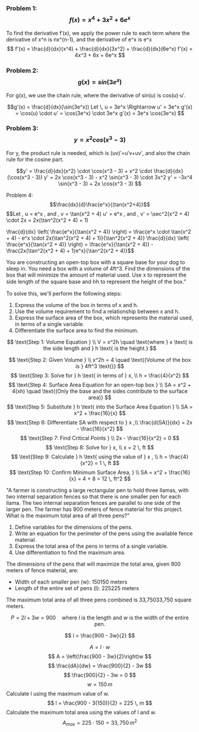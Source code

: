 ### Problem 1: $$f(x)=x^4+3x^2+6e^x$$

To find the derivative f′(x), we apply the power rule to each term where the derivative of x^n is nx^(n-1), and the derivative of e^x is e^x
$$
f'(x) = \frac{d}{dx}(x^4) + \frac{d}{dx}(3x^2) + \frac{d}{dx}(6e^x)
f'(x) = 4x^3 + 6x + 6e^x
$$

### Problem 2: $$g(x)=sin(3e^x)$$

For g(x), we use the chain rule, where the derivative of sin(u) is cos(u)⋅u′.

$$g'(x) = \frac{d}{dx}(\sin(3e^x))
Let \, u = 3e^x \Rightarrow u' = 3e^x
g'(x) = \cos(u) \cdot u' = \cos(3e^x) \cdot 3e^x
g'(x) = 3e^x \cos(3e^x)
$$

### Problem 3: $$y=x^2cos(x^3−3)$$

For y, the product rule is needed, which is (uv)′=u′v+uv′, and also the chain rule for the cosine part.

$$y' = \frac{d}{dx}(x^2) \cdot \cos(x^3 - 3) + x^2 \cdot \frac{d}{dx}(\cos(x^3 - 3))
y' = 2x \cos(x^3 - 3) - x^2 \sin(x^3 - 3) \cdot 3x^2
y' = -3x^4 \sin(x^3 - 3) + 2x \cos(x^3 - 3)
$$

Problem 4: $$\frac{dx}{d}​\frac{e^x}{(tan(x^2+4​)}$$
$$Let \, u = e^x \, and \, v = \tan(x^2 + 4)
u' = e^x \, and \, v' = \sec^2(x^2 + 4) \cdot 2x = 2x(\tan^2(x^2 + 4) + 1)

\frac{d}{dx} \left( \frac{e^x}{\tan(x^2 + 4)} \right) = \frac{e^x \cdot \tan(x^2 + 4) - e^x \cdot 2x(\tan^2(x^2 + 4) + 1)}{\tan^2(x^2 + 4)}
\frac{d}{dx} \left( \frac{e^x}{\tan(x^2 + 4)} \right) = \frac{e^x}{\tan(x^2 + 4)} - \frac{2x(\tan^2(x^2 + 4) + 1)e^x}{\tan^2(x^2 + 4)}$$


You are constructing an open-top box with a square base for your dog to sleep in. You need a box with a volume of 4ft^3. Find the dimensions of the box that will minimize the amount of material used. Use x to represent the side length of the square base and ℎh to represent the height of the box."

To solve this, we'll perform the following steps:

1. Express the volume of the box in terms of x and h.
2. Use the volume requirement to find a relationship between x and h.
3. Express the surface area of the box, which represents the material used, in terms of a single variable.
4. Differentiate the surface area to find the minimum.

$$
\text{Step 1: Volume Equation } \\
V = x^2h \quad \text{where } x \text{ is the side length and } h \text{ is the height.}
$$

$$
\text{Step 2: Given Volume } \\
x^2h = 4 \quad \text{(Volume of the box is } 4ft^3 \text{)}
$$
$$
\text{Step 3: Solve for } h \text{ in terms of } x, \\
h = \frac{4}{x^2}
$$
$$
\text{Step 4: Surface Area Equation for an open-top box } \\
SA = x^2 + 4(xh) \quad \text{(Only the base and the sides contribute to the surface area)}
$$
$$
\text{Step 5: Substitute } h \text{ into the Surface Area Equation } \\
SA = x^2 + \frac{16}{x}
$$
$$
\text{Step 6: Differentiate SA with respect to } x ,\\
\frac{d(SA)}{dx} = 2x - \frac{16}{x^2}
$$
$$
\text{Step 7: Find Critical Points } \\
2x - \frac{16}{x^2} = 0
$$
$$
\text{Step 8: Solve for } x, \\
x = 2 \, ft
$$
$$
\text{Step 9: Calculate } h \text{ using the value of } x ,  \\
h = \frac{4}{x^2} = 1 \, ft
$$
$$
\text{Step 10: Confirm Minimum Surface Area, } \\
SA = x^2 + \frac{16}{x} = 4 + 8 = 12 \, ft^2
$$


"A farmer is constructing a large rectangular pen to hold three llamas, with two internal separation fences so that there is one smaller pen for each llama. The two internal separation fences are parallel to one side of the larger pen. The farmer has 900 meters of fence material for this project. What is the maximum total area of all three pens?"

1. Define variables for the dimensions of the pens.
2. Write an equation for the perimeter of the pens using the available fence material.
3. Express the total area of the pens in terms of a single variable.
4. Use differentiation to find the maximum area.

The dimensions of the pens that will maximize the total area, given 900 meters of fence material, are:

- Width of each smaller pen (w): 150150 meters
- Length of the entire set of pens (l): 225225 meters

The maximum total area of all three pens combined is 33,75033,750 square meters.

$$
P = 2l + 3w = 900 \quad \text{where } l \text{ is the length and } w \text{ is the width of the entire pen.}
$$

$$
l = \frac{900 - 3w}{2}
$$

$$
A = l \cdot w
$$
$$
A = \left(\frac{900 - 3w}{2}\right)w
$$
$$
\frac{dA}{dw} = \frac{900}{2} - 3w
$$
$$
\frac{900}{2} - 3w = 0
$$
$$
w = 150 \, m
$$
Calculate l using the maximum value of w.
$$
l = \frac{900 - 3(150)}{2} = 225 \, m
$$
Calculate the maximum total area using the values of l and w.
$$
A_{max} = 225 \cdot 150 = 33,750 \, m^2
$$
